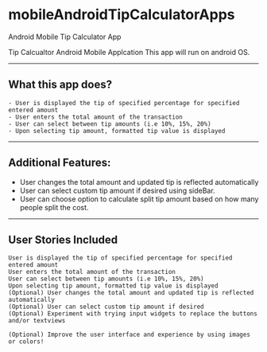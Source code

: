 mobileAndroidTipCalculatorApps
==============================

Android Mobile Tip Calculator App

Tip Calcualtor Android Mobile Applcation
 This app will run on android OS.
 
-----------------------
 What this app does?
-----------------------
    - User is displayed the tip of specified percentage for specified entered amount
    - User enters the total amount of the transaction
    - User can select between tip amounts (i.e 10%, 15%, 20%)
    - Upon selecting tip amount, formatted tip value is displayed
-------------------------
  Additional Features:
-------------------------
- User changes the total amount and updated tip is reflected automatically
- User can select custom tip amount if desired using sideBar.
- User can choose option to calculate split tip amount based on how many people split the cost.
 
------------------------
User Stories Included
-----------------------

    User is displayed the tip of specified percentage for specified entered amount
    User enters the total amount of the transaction
    User can select between tip amounts (i.e 10%, 15%, 20%)
    Upon selecting tip amount, formatted tip value is displayed
    (Optional) User changes the total amount and updated tip is reflected automatically
    (Optional) User can select custom tip amount if desired
    (Optional) Experiment with trying input widgets to replace the buttons and/or textviews
    
    (Optional) Improve the user interface and experience by using images or colors!

